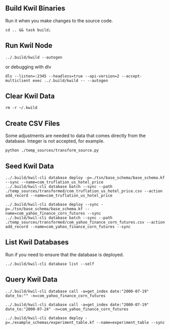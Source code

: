 ## Build Kwil Binaries
Run it when you make changes to the source code.
```shell
cd .. && task build;
```

## Run Kwil Node
```shell
../.build/kwild --autogen
```

or debugging with dlv
```shell
dlv --listen=:2345 --headless=true --api-version=2 --accept-multiclient exec ../.build/kwild -- --autogen
```



## Clear Kwil Data
```shell
rm -r ~/.kwild
```

## Create CSV Files
Some adjustments are needed to data that comes directly from the database. Integer is not accepted, for example.
```shell
python ./temp_sources/transform_source.py
```

## Seed Kwil Data
```shell
../.build/kwil-cli database deploy -p=./tsn/base_schema/base_schema.kf --sync --name=com_truflation_us_hotel_price
../.build/kwil-cli database batch --sync --path ./temp_sources/transformed/com_truflation_us_hotel_price.csv --action add_record --name=com_truflation_us_hotel_price
```

```shell
../.build/kwil-cli database deploy --sync -p=./tsn/base_schema/base_schema.kf --name=com_yahoo_finance_corn_futures --sync
../.build/kwil-cli database batch --sync --path ./temp_sources/transformed/com_yahoo_finance_corn_futures.csv --action add_record --name=com_yahoo_finance_corn_futures --sync
```

## List Kwil Databases
Run if you need to ensure that the database is deployed.
```shell
../.build/kwil-cli database list --self
```


## Query Kwil Data
```shell
../.build/kwil-cli database call -a=get_index date:"2000-07-19" date_to:"" -n=com_yahoo_finance_corn_futures
```

```shell
../.build/kwil-cli database call -a=get_index date:"2000-07-19" date_to:"2000-07-24" -n=com_yahoo_finance_corn_futures
```

```shell
../.build/kwil-cli database deploy -p=./example_schemas/experiment_table.kf --name=experiment_table --sync
```

